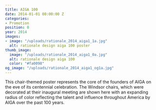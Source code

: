 ```yaml
---
title: AIGA 100
date: 2014-01-01 00:00:00 Z
categories:
- Promotion
position: 0
year: 2014
images:
- image: "/uploads/rationale_2014_aiga1_1a.jpg"
  alt: rationale design aiga 100 poster
thumb_image:
  image: "/uploads/rationale_2014_aiga1_0a.jpg"
  alt: rationale design aiga 100
  color: "#fa0098"
og_image: "/uploads/rationale_2014_aiga1_og1a.jpg"
---
```


This chair-themed poster represents the core of the founders of AIGA on the eve of its centennial celebration. The Windsor chairs, which were decorated at their inaugural meeting are shown here with an expanding radius of color reflecting the talent and influence throughout America by AIGA over the past 100 years.